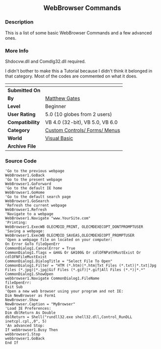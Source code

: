 ﻿<div align="center">

## WebBrowser Commands


</div>

### Description

This is a list of some basic WebBrowser Commands and a few advanced ones.
 
### More Info
 
Shdocvw.dll and Comdlg32.dll required.

I didn't bother to make this a Tutorial because I didn't think it belonged in that category. Most of the codes are commented on what it does.


<span>             |<span>
---                |---
**Submitted On**   |
**By**             |[Matthew Gates](https://github.com/Planet-Source-Code/PSCIndex/blob/master/ByAuthor/matthew-gates.md)
**Level**          |Beginner
**User Rating**    |5.0 (10 globes from 2 users)
**Compatibility**  |VB 4\.0 \(32\-bit\), VB 5\.0, VB 6\.0
**Category**       |[Custom Controls/ Forms/  Menus](https://github.com/Planet-Source-Code/PSCIndex/blob/master/ByCategory/custom-controls-forms-menus__1-4.md)
**World**          |[Visual Basic](https://github.com/Planet-Source-Code/PSCIndex/blob/master/ByWorld/visual-basic.md)
**Archive File**   |[](https://github.com/Planet-Source-Code/matthew-gates-webbrowser-commands__1-10018/archive/master.zip)





### Source Code

```
'Go to the previous webpage
WebBrowser1.GoBack
'Go to the present webpage
WebBrowser1.GoForward
'Go to the default IE home
WebBrowser1.GoHome
'Go to the default search page
WebBrowser1.GoSearch
'Refresh the current webpage
WebBrowser1.Refresh
'Navigate to a webpage
WebBrowser1.Navigate "www.YourSite.com"
'Printing:
WebBrowser1.ExecWB OLECMDID_PRINT, OLECMDEXECOPT_DONTPROMPTUSER
'Saving a webpage:
WebBrowser1.ExecWB OLECMDID_SAVEAS,OLECMDEXECOPT_PROMPTUSER
'Open a webpage file on located on your computer:
On Error GoTo fileOpenErr
CommonDialog1.CancelError = True
CommonDialog1.flags = &H4& Or &H100& Or cdlOFNPathMustExist Or cdlOFNFileMustExist
CommonDialog1.DialogTitle = "Select File To Open"
CommonDialog1.Filter = "HTM (*.htm)|*.htm|Txt Files (*.txt)|*.txt|Jpg Files (*.jpg)|*.jpg|Gif Files (*.gif)|*.gif|All Files (*.*)|*.*"
CommonDialog1.ShowOpen
webbrowser1.Navigate CommonDialog1.FileName
fileOpenErr:
Exit Sub
'Open a new web browser using your program and not IE:
Dim NewBrowser as Form1
NewBrowser.Show
NewBrowser.Caption = "MyBrowser"
'Load IE Preferences:
Dim dblReturn As Double
dblReturn = Shell("rundll32.exe shell32.dll,Control_RunDLL inetcpl.cpl,,0", 5)
'An advanced Stop:
If webbrowser1.Busy Then
webbrowser1.Stop
webbrowser1.GoBack
End If
```

